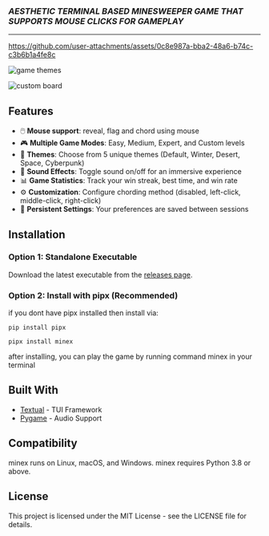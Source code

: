 ### ***AESTHETIC TERMINAL BASED MINESWEEPER GAME THAT SUPPORTS MOUSE CLICKS FOR GAMEPLAY***
---

https://github.com/user-attachments/assets/0c8e987a-bba2-48a6-b74c-c3b6b1a4fe8c

![game themes](https://github.com/user-attachments/assets/3c507a68-b6a9-493a-ae23-a3b722338aa5)

![custom board](https://github.com/user-attachments/assets/e22c2180-216a-4d1b-9555-a157ce28b5e5)

## Features
- 🖱️ **Mouse support**: reveal, flag and chord using mouse
- 🎮 **Multiple Game Modes**: Easy, Medium, Expert, and Custom levels
- 🎨 **Themes**: Choose from 5 unique themes (Default, Winter, Desert, Space, Cyberpunk)
- 🎵 **Sound Effects**: Toggle sound on/off for an immersive experience
- 📊 **Game Statistics**: Track your win streak, best time, and win rate
- ⚙️ **Customization**: Configure chording method (disabled, left-click, middle-click, right-click)
- 💾 **Persistent Settings**: Your preferences are saved between sessions

## Installation

### Option 1: Standalone Executable

Download the latest executable from the [releases page](https://github.com/libin-codes/minex/releases).

### Option 2: Install with pipx (Recommended)

if you dont have pipx installed then install via: 

```console
pip install pipx
```

```console
pipx install minex
```
after installing, you can play the game by running command minex in your terminal

## Built With
- [Textual](https://textual.textualize.io/) - TUI Framework
- [Pygame](https://www.pygame.org/) - Audio Support

## Compatibility

minex runs on Linux, macOS, and Windows. minex requires Python 3.8 or above.

## License

This project is licensed under the MIT License - see the LICENSE file for details.
